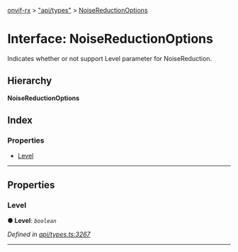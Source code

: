 [onvif-rx](../README.md) > ["api/types"](../modules/_api_types_.md) > [NoiseReductionOptions](../interfaces/_api_types_.noisereductionoptions.md)

# Interface: NoiseReductionOptions

Indicates whether or not support Level parameter for NoiseReduction.

## Hierarchy

**NoiseReductionOptions**

## Index

### Properties

* [Level](_api_types_.noisereductionoptions.md#level)

---

## Properties

<a id="level"></a>

###  Level

**● Level**: *`boolean`*

*Defined in [api/types.ts:3267](https://github.com/patrickmichalina/onvif-rx/blob/f117e44/src/api/types.ts#L3267)*

___

